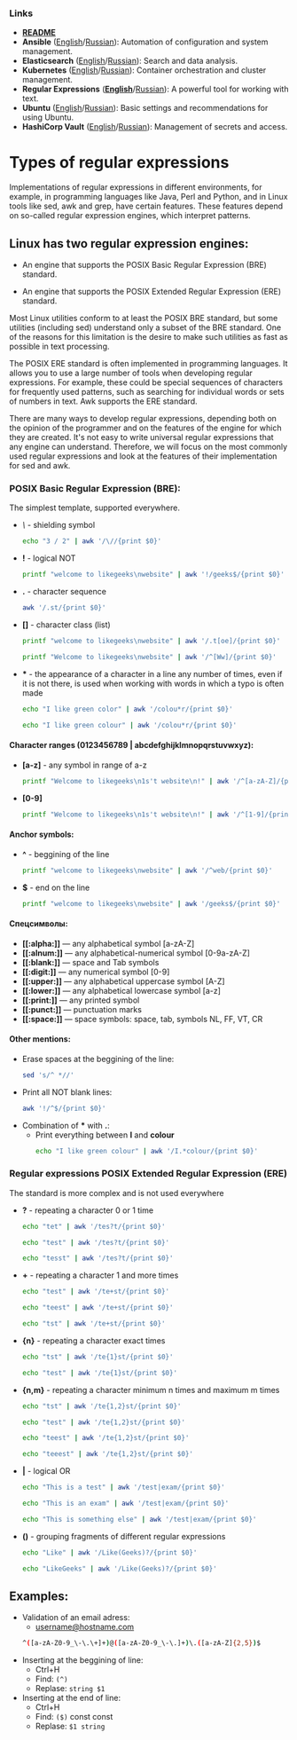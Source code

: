### Links
- **[README](../README.md)**
- **Ansible** ([English](ansible-en.md)/[Russian](../ru/ansible-ru.md)): Automation of configuration and system management.
- **Elasticsearch** ([English](elastic-en.md)/[Russian](../ru/elastic-ru.md)): Search and data analysis.
- **Kubernetes** ([English](kube-en.md)/[Russian](../ru/kube-ru.md)): Container orchestration and cluster management.
- **Regular Expressions** ([**English**](regex-en.md)/[Russian](../ru/regex-ru.md)): A powerful tool for working with text.
- **Ubuntu** ([English](ubuntu-en.md)/[Russian](../ru/ubuntu-ru.md)): Basic settings and recommendations for using Ubuntu.
- **HashiCorp Vault** ([English](vault-en.md)/[Russian](../ru/vault-ru.md)): Management of secrets and access.

# Types of regular expressions

Implementations of regular expressions in different environments, for example, in programming languages like Java, Perl and Python, and in Linux tools like sed, awk and grep, have certain features. These features depend on so-called regular expression engines, which interpret patterns.

## Linux has two regular expression engines:

- An engine that supports the POSIX Basic Regular Expression (BRE) standard.
    
- An engine that supports the POSIX Extended Regular Expression (ERE) standard.

Most Linux utilities conform to at least the POSIX BRE standard, but some utilities (including sed) understand only a subset of the BRE standard. One of the reasons for this limitation is the desire to make such utilities as fast as possible in text processing.

The POSIX ERE standard is often implemented in programming languages. It allows you to use a large number of tools when developing regular expressions. For example, these could be special sequences of characters for frequently used patterns, such as searching for individual words or sets of numbers in text. Awk supports the ERE standard.

There are many ways to develop regular expressions, depending both on the opinion of the programmer and on the features of the engine for which they are created. It's not easy to write universal regular expressions that any engine can understand. Therefore, we will focus on the most commonly used regular expressions and look at the features of their implementation for sed and awk.

### POSIX Basic Regular Expression (BRE):
The simplest template, supported everywhere.

- *\\* - shielding symbol
    ```bash
    echo "3 / 2" | awk '/\//{print $0}'
    ```
- **\!** - logical NOT
    ```bash
    printf "welcome to likegeeks\nwebsite" | awk '!/geeks$/{print $0}'
    ```
- **\.** - character sequence
    ```bash
    awk '/.st/{print $0}'
    ```
- **\[]** - character class (list)
    ```bash
    printf "welcome to likegeeks\nwebsite" | awk '/.t[oe]/{print $0}'
    ```
    ```bash
    printf "Welcome to likegeeks\nwebsite" | awk '/^[Ww]/{print $0}'
    ```
- **\*** - the appearance of a character in a line any number of times, even if it is not there, is used when working with words in which a typo is often made
    ```bash
    echo "I like green color" | awk '/colou*r/{print $0}'
    ```
    ```bash
    echo "I like green colour" | awk '/colou*r/{print $0}'
    ```

#### Character ranges (0123456789 | abcdefghijklmnopqrstuvwxyz):

- **[a-z]** - any symbol in range of a-z
    ```bash
    printf "Welcome to likegeeks\n1s't website\n!" | awk '/^[a-zA-Z]/{print $0}'
    ```
- **[0-9]**
    ```bash
    printf "Welcome to likegeeks\n1s't website\n!" | awk '/^[1-9]/{print $0}'
    ```
#### Anchor symbols:
- **\^** - beggining of the line
    ```bash
    printf "welcome to likegeeks\nwebsite" | awk '/^web/{print $0}'
    ```
- **\$** - end on the line 
    ```bash
    printf "welcome to likegeeks\nwebsite" | awk '/geeks$/{print $0}'
    ```
#### Спецсимволы: 

- **[[:alpha:]]** — any alphabetical symbol [a-zA-Z]
- **[[:alnum:]]** — any alphabetical-numerical symbol [0-9a-zA-Z]
- **[[:blank:]]** — space and Tab symbols
- **[[:digit:]]** — any numerical symbol [0-9]
- **[[:upper:]]** — any alphabetical uppercase symbol [A-Z]
- **[[:lower:]]** — any alphabetical lowercase symbol [a-z]
- **[[:print:]]** — any printed symbol
- **[[:punct:]]** — punctuation marks
- **[[:space:]]** — space symbols: space, tab, symbols NL, FF, VT, CR

#### Other mentions:
- Erase spaces at the beggining of the line:
    ```bash
    sed 's/^ *//'
    ```
- Print all NOT blank lines:
    ```bash
    awk '!/^$/{print $0}'
    ```
- Combination of **\*** with **\.**:
    - Print everything between **I** and **colour**
        ```bash
        echo "I like green colour" | awk '/I.*colour/{print $0}'
        ```

### Regular expressions POSIX Extended Regular Expression (ERE)
The standard is more complex and is not used everywhere

- **\?** - repeating a character 0 or 1 time
    ```bash
    echo "tet" | awk '/tes?t/{print $0}'
    ```
    ```bash
    echo "test" | awk '/tes?t/{print $0}'
    ```
    ```bash
    echo "tesst" | awk '/tes?t/{print $0}'
    ```
- **\+** - repeating a character 1 and more times
    ```bash
    echo "test" | awk '/te+st/{print $0}'
    ```
    ```bash
    echo "teest" | awk '/te+st/{print $0}'
    ```
    ```bash
    echo "tst" | awk '/te+st/{print $0}'
    ```
- **{n}** - repeating a character exact times
    ```bash
    echo "tst" | awk '/te{1}st/{print $0}'
    ```
    ```bash
    echo "test" | awk '/te{1}st/{print $0}'
    ```
- **{n,m}** - repeating a character minimum n times and maximum m times
    ```bash
    echo "tst" | awk '/te{1,2}st/{print $0}'
    ```
    ```bash
    echo "test" | awk '/te{1,2}st/{print $0}'
    ```
    ```bash
    echo "teest" | awk '/te{1,2}st/{print $0}'
    ```
    ```bash
    echo "teeest" | awk '/te{1,2}st/{print $0}'
    ```
- **|** - logical OR
    ```bash
    echo "This is a test" | awk '/test|exam/{print $0}'
    ```
    ```bash
    echo "This is an exam" | awk '/test|exam/{print $0}'
    ```
    ```bash
    echo "This is something else" | awk '/test|exam/{print $0}'
    ```
- **()** - grouping fragments of different regular expressions
    ```bash
    echo "Like" | awk '/Like(Geeks)?/{print $0}'
    ```
    ```bash
    echo "LikeGeeks" | awk '/Like(Geeks)?/{print $0}'
    ```
## Examples:

- Validation of an email adress:
    - username@hostname.com
    ```bash
    ^([a-zA-Z0-9_\-\.\+]+)@([a-zA-Z0-9_\-\.]+)\.([a-zA-Z]{2,5})$
    ```
- Inserting at the beggining of line: 
    - Ctrl+H
    - Find: `(^)`
    - Replase: `string $1`
- Inserting at the end of line: 
    - Ctrl+H
    - Find: `($)` const const 
    - Replase: `$1 string`